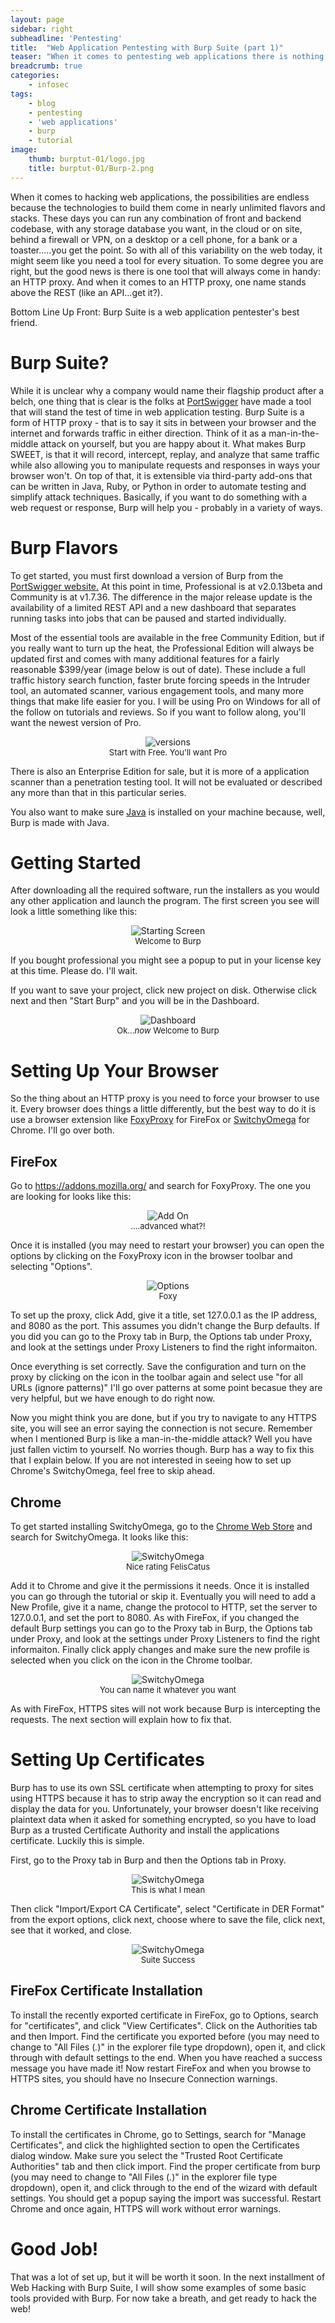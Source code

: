 ```yaml
---
layout: page
sidebar: right
subheadline: 'Pentesting'
title:  "Web Application Pentesting with Burp Suite (part 1)"
teaser: "When it comes to pentesting web applications there is nothing quite like Burp Suite. Join me as we dig into Burp Suite with real world practice examples!"
breadcrumb: true
categories:
    - infosec
tags:
    - blog
    - pentesting
    - 'web applications'
    - burp
    - tutorial
image:
    thumb: burptut-01/logo.jpg
    title: burptut-01/Burp-2.png
---
```

When it comes to hacking web applications, the possibilities are endless because the technologies to build them come in nearly unlimited flavors and stacks.  These days you can run any combination of front and backend codebase, with any storage database you want, in the cloud or on site, behind a firewall or VPN, on a desktop or a cell phone, for a bank or a toaster.....you get the point.  So with all of this variability on the web today, it might seem like you need a tool for every situation.  To some degree you are right, but the good news is there is one tool that will always come in handy: an HTTP proxy.  And when it comes to an HTTP proxy, one name stands above the REST (like an API...get it?).

Bottom Line Up Front: Burp Suite is a web application pentester's best friend.

# Burp Suite?
While it is unclear why a company would name their flagship product after a belch, one thing that is clear is the folks at <a href=https://portswigger.net/burp>PortSwigger</a> have made a tool that will stand the test of time in web application testing.  Burp Suite is a form of HTTP proxy - that is to say it sits in between your browser and the internet and forwards traffic in either direction.  Think of it as a man-in-the-middle attack on yourself, but you are happy about it.
What makes Burp SWEET, is that it will record, intercept, replay, and analyze that same traffic while also allowing you to manipulate requests and responses in ways your browser won't.  On top of that, it is extensible via third-party add-ons that can be written in Java, Ruby, or Python in order to automate testing and simplify attack techniques.  Basically, if you want to do something with a web request or response, Burp will help you - probably in a variety of ways.
# Burp Flavors
To get started, you must first download a version of Burp from the <a href=https://portswigger.net/burp>PortSwigger website.</a>  At this point in time, Professional is at v2.0.13beta and Community is at v1.7.36.  The difference in the major release update is the availability of a limited REST API and a new dashboard that separates running tasks into jobs that can be paused and started individually.  

Most of the essential tools are available in the free Community Edition, but if you really want to turn up the heat, the Professional Edition will always be updated first and comes with many additional features for a fairly reasonable $399/year (image below is out of date).  These include a full traffic history search function, faster brute forcing speeds in the Intruder tool, an automated scanner, various engagement tools, and many more things that make life easier for you.  I will be using Pro on Windows for all of the follow on tutorials and reviews.  So if you want to follow along, you'll want the newest version of Pro.

<figure style="text-align:center; margin:1em">
<img src="/images/burptut-01/burpflavors.PNG" alt="versions">
<figcaption style="font-size:small;">
Start with Free.  You'll want Pro
</figcaption>
</figure>

There is also an Enterprise Edition for sale, but it is more of a application scanner than a penetration testing tool.  It will not be evaluated or described any more than that in this particular series.

You also want to make sure [Java](https://www.java.com/en/download/) is installed on your machine because, well, Burp is made with Java.
# Getting Started
After downloading all the required software, run the installers as you would any other application and launch the program.  The first screen you see will look a little something like this:

<figure style="text-align:center; margin:1em">
<img src="/images/burptut-01/burp1-1.PNG" alt="Starting Screen">
<figcaption style="font-size:small;">
Welcome to Burp
</figcaption>
</figure>

If you bought professional you might see a popup to put in your license key at this time.  Please do.  I'll wait.

If you want to save your project, click new project on disk.  Otherwise click next and then "Start Burp" and you will be in the Dashboard.

<figure style="text-align:center; margin:1em">
<img src="/images/burptut-01/burp2.PNG" alt="Dashboard">
<figcaption style="font-size:small;">
    Ok...<em>now</em> Welcome to Burp
</figcaption>
</figure>

# Setting Up Your Browser
So the thing about an HTTP proxy is you need to force your browser to use it.  Every browser does things a little differently, but the best way to do it is use a browser extension like <a href="https://addons.mozilla.org/en-US/firefox/addon/foxyproxy-standard/">FoxyProxy</a> for FireFox or <a href="https://chrome.google.com/webstore/detail/proxy-switchyomega/padekgcemlokbadohgkifijomclgjgif?hl=en">SwitchyOmega</a> for Chrome.  I'll go over both.
## FireFox
Go to https://addons.mozilla.org/ and search for FoxyProxy.  The one you are looking for looks like this: 

<figure style="text-align:center; margin:1em">
<img src="/images/burptut-01/foxyproxy.PNG" alt="Add On" style="max-width:200px">
<figcaption style="font-size:small;">
    ....advanced what?!
</figcaption>
</figure>

Once it is installed (you may need to restart your browser) you can open the options by clicking on the FoxyProxy icon in the browser toolbar and selecting "Options".

<figure style="text-align:center; margin:1em">
<img src="/images/burptut-01/foxyproxyoptions.PNG" alt="Options">
<figcaption style="font-size:small;">
    Foxy
</figcaption>
</figure>

To set up the proxy, click Add, give it a title, set 127.0.0.1 as the IP address, and 8080 as the port.  This assumes you didn't change the Burp defaults.  If you did you can go to the Proxy tab in Burp, the Options tab under Proxy, and look at the settings under Proxy Listeners to find the right informaiton.

Once everything is set correctly. Save the configuration and turn on the proxy by clicking on the icon in the toolbar again and select use "for all URLs (ignore patterns)"  I'll go over patterns at some point becasue they are very helpful, but we have enough to do right now.

Now you might think you are done, but if you try to navigate to any HTTPS site, you will see an error saying the connection is not secure.  Remember when I mentioned Burp is like a man-in-the-middle attack?  Well you have just fallen victim to yourself.  No worries though.  Burp has a way to fix this that I explain below.  If you are not interested in seeing how to set up Chrome's SwitchyOmega, feel free to skip ahead.

## Chrome
To get started installing SwitchyOmega, go to the <a href=https://chrome.google.com/webstore/category/extensions> Chrome Web Store</a> and search for SwitchyOmega.  It looks like this:

<figure style="text-align:center; margin:1em">
<img src="/images/burptut-01/so1.PNG" alt="SwitchyOmega">
<figcaption style="font-size:small;">
    Nice rating FelisCatus
</figcaption>
</figure>

Add it to Chrome and give it the permissions it needs.  Once it is installed you can go through the tutorial or skip it.  Eventually you will need to add a New Profile, give it a name, change the protocol to HTTP, set the server to 127.0.0.1, and  set the port to 8080.  As with FireFox, if you changed the default Burp settings you can go to the Proxy tab in Burp, the Options tab under Proxy, and look at the settings under Proxy Listeners to find the right informaiton.  Finally click apply changes and make sure the new profile is selected when you click on the icon in the Chrome toolbar.

<figure style="text-align:center; margin:1em">
<img src="/images/burptut-01/so2.PNG" alt="SwitchyOmega" style="max-height:200px">
<figcaption style="font-size:small;">
You can name it whatever you want
</figcaption>
</figure>

As with FireFox, HTTPS sites will not work because Burp is intercepting the requests.  The next section will explain how to fix that.

<h1>Setting Up Certificates</h1>
Burp has to use its own SSL certificate when attempting to proxy for sites using HTTPS because it has to strip away the encryption so it can read and display the data for you.  Unfortunately, your browser doesn't like receiving plaintext data when it asked for something encrypted, so you have to load Burp as a trusted Certificate Authority and install the applications certificate.  Luckily this is simple.

First, go to the Proxy tab in Burp and then the Options tab in Proxy.

<figure style="text-align:center; margin:1em">
<img src="/images/burptut-01/sslsetup1.PNG" alt="SwitchyOmega" style="max-width:400px">
<figcaption style="font-size:small;">
This is what I mean
</figcaption>
</figure>

Then click "Import/Export CA Certificate", select "Certificate in DER Format" from the export options, click next, choose where to save the file, click next, see that it worked, and close.

<figure style="text-align:center; margin:1em">
<img src="/images/burptut-01/sslsetup2.PNG" alt="SwitchyOmega" style="max-width:400px">
<figcaption style="font-size:small;">
Suite Success
</figcaption>
</figure>

## FireFox Certificate Installation
To install the recently exported certificate in FireFox, go to Options, search for "certificates", and click "View Certificates".   Click on the Authorities tab and then Import.  Find the certificate you exported before (you may need to change to "All Files (*.*)" in the explorer file type dropdown), open it, and click through with default settings to the end.  When you have reached a success message you have made it! Now restart FireFox and when you browse to HTTPS sites, you should have no Insecure Connection warnings.

## Chrome Certificate Installation
To install the certificates in Chrome, go to Settings, search for "Manage Certificates", and click the highlighted section to open the Certificates dialog window.  Make sure you select the "Trusted Root Certificate Authorities" tab and then click import.  Find the proper certificate from burp (you may need to change to "All Files (*.*)" in the explorer file type dropdown), open it, and click through to the end of the wizard with default settings.  You should get a popup saying the import was successful.  Restart Chrome and once again, HTTPS will work without error warnings.

<h1>Good Job!</h1>
That was a lot of set up, but it will be worth it soon.  In the next installment of Web Hacking with Burp Suite, I will show some examples of some basic tools provided with Burp.  For now take a breath, and get ready to hack the web!
